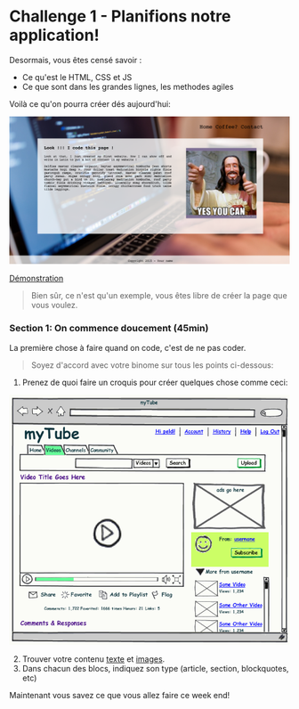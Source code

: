 Challenge 1 - Planifions notre application!
================

Desormais, vous êtes censé savoir :
  - Ce qu'est le HTML, CSS et JS
  - Ce que sont dans les grandes lignes, les methodes agiles

Voilà ce qu'on pourra créer dés aujourd'hui:

![hello world image](https://raw.githubusercontent.com/makersacademy/taster2.0/master/Challenges/Challenge_2/assets/images/Challenge%202.png)

[Démonstration](https://taster-challenge-2.herokuapp.com/ "Challenge_2")

>Bien sûr, ce n'est qu'un exemple, vous êtes libre de créer la page que vous voulez.


### Section 1: On commence doucement (45min)

La première chose à faire quand on code, c'est de ne pas coder.

>Soyez d'accord avec votre binome sur tous les points ci-dessous:

1. Prenez de quoi faire un croquis pour créer quelques chose comme ceci:

![mockup image](https://raw.githubusercontent.com/makersacademy/taster2.0/master/assets/images/HTML%20Challenge/mockup%20example.gif)

2. Trouver votre contenu [texte](http://fr.lipsum.com/feed/html, "lorem ipsum") et [images](https://unsplash.com/, "Unsplash").
3. Dans chacun des blocs, indiquez son type (article, section, blockquotes, etc)

Maintenant vous savez ce que vous allez faire ce week end! 
